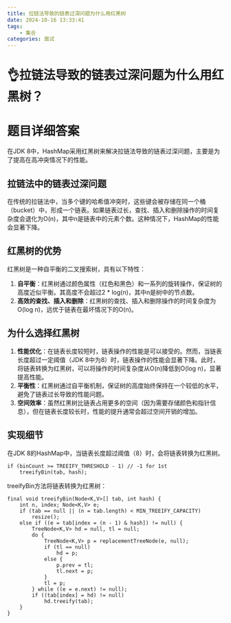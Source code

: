 ```yaml
---
title: 拉链法导致的链表过深问题为什么用红黑树
date: 2024-10-16 13:33:41
tags:
	- 集合
categories: 面试
---
```

# 👌拉链法导致的链表过深问题为什么用红黑树？

# 题目详细答案
在JDK 8中，HashMap采用红黑树来解决拉链法导致的链表过深问题，主要是为了提高在高冲突情况下的性能。

## 拉链法中的链表过深问题
在传统的拉链法中，当多个键的哈希值冲突时，这些键会被存储在同一个桶（bucket）中，形成一个链表。如果链表过长，查找、插入和删除操作的时间复杂度会退化为O(n)，其中n是链表中的元素个数。这种情况下，HashMap的性能会显著下降。

## 红黑树的优势
红黑树是一种自平衡的二叉搜索树，具有以下特性：

1. **自平衡**：红黑树通过颜色属性（红色和黑色）和一系列的旋转操作，保证树的高度近似平衡。其高度不会超过2 * log(n)，其中n是树中的节点数。
2. **高效的查找、插入和删除**：红黑树的查找、插入和删除操作的时间复杂度为O(log n)，远优于链表在最坏情况下的O(n)。

## 为什么选择红黑树
1. **性能优化**：在链表长度较短时，链表操作的性能是可以接受的。然而，当链表长度超过一定阈值（JDK 8中为8）时，链表操作的性能会显著下降。此时，将链表转换为红黑树，可以将操作的时间复杂度从O(n)降低到O(log n)，显著提高性能。
2. **平衡性**：红黑树通过自平衡机制，保证树的高度始终保持在一个较低的水平，避免了链表过长导致的性能问题。
3. **空间效率**：虽然红黑树比链表占用更多的空间（因为需要存储颜色和指针信息），但在链表长度较长时，性能的提升通常会超过空间开销的增加。

## 实现细节
在JDK 8的HashMap中，当链表长度超过阈值（8）时，会将链表转换为红黑树。

```plain
if (binCount >= TREEIFY_THRESHOLD - 1) // -1 for 1st
    treeifyBin(tab, hash);
```

treeifyBin方法将链表转换为红黑树：

```plain
final void treeifyBin(Node<K,V>[] tab, int hash) {
    int n, index; Node<K,V> e;
    if (tab == null || (n = tab.length) < MIN_TREEIFY_CAPACITY)
        resize();
    else if ((e = tab[index = (n - 1) & hash]) != null) {
        TreeNode<K,V> hd = null, tl = null;
        do {
            TreeNode<K,V> p = replacementTreeNode(e, null);
            if (tl == null)
                hd = p;
            else {
                p.prev = tl;
                tl.next = p;
            }
            tl = p;
        } while ((e = e.next) != null);
        if ((tab[index] = hd) != null)
            hd.treeify(tab);
    }
}
```
